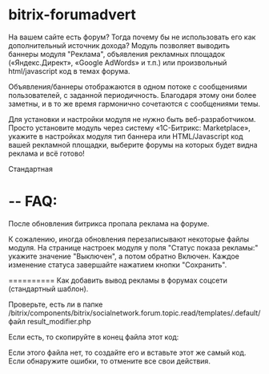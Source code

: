 ﻿bitrix-forumadvert
==================

На вашем сайте есть форум? Тогда почему бы не использовать его как дополнительный источник дохода? 
Модуль позволяет выводить баннеры модуля "Реклама", объявления рекламных площадок («Яндекс.Директ», «Google AdWords» и т.п.) или произвольный html/javascript код в темах форума. 

Объявления/баннеры отображаются в одном потоке с сообщениями пользователей, с заданной периодичность. Благодаря этому они более заметны, и в то же время гармонично сочетаются с сообщениями темы.

Для установки и настройки модуля не нужно быть веб-разработчиком. Просто установите модуль через систему «1С-Битрикс: Marketplace», укажите в настройках модуля тип баннера или HTML/Javascript код вашей рекламной площадки, выберите форумы на которых будет видна реклама и всё готово!

Стандартная

--
FAQ:
=========
После обновления битрикса пропала реклама на форуме.

К сожалению, иногда обновления перезаписывают некоторые файлы модуля.
На странице настроек модуля у поля "Статус показа рекламы:" укажите значение "Выключен", а потом обратно Включен. Каждое изменение статуса завершайте нажатием кнопки "Сохранить".

==========
Как добавить вывод рекламы в форумах соцсети (стандартный шаблон).

Проверьте, есть ли в папке /bitrix/components/bitrix/socialnetwork.forum.topic.read/templates/.default/ файл result_modifier.php

Если есть, то скопируйте в конец файла этот код:

<?//+beono.forumadvert! DO NOT EDIT THIS BLOCK!
if(CModule::IncludeModule('beono.forumadvert')) {
      BeonoForumAdvert::modifyMessageList(&$arResult["MESSAGE_LIST"]);
}
//-beono.forumadvert?>

Если этого файла нет, то создайте его и вставьте этот же самый код. Если обнаружите ошибки, то отмените все свои действия.